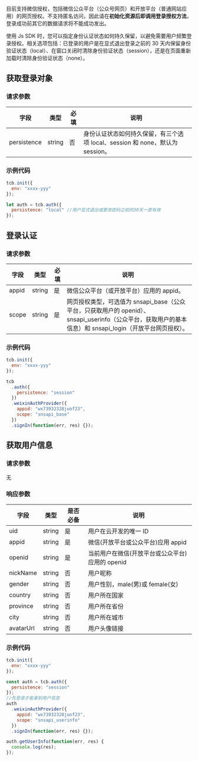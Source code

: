 目前支持微信授权，包括微信公众平台（公众号网页）和开放平台（普通网站应用）的网页授权。不支持匿名访问，因此请在**初始化资源后即调用登录授权方法**，登录成功前其它的数据请求将不能成功发出。

使用 Js SDK 时，您可以指定身份认证状态如何持久保留，以避免需要用户频繁登录授权。相关选项包括：已登录的用户是在显式退出登录之前的 30 天内保留身份验证状态（local）、在窗口关闭时清除身份验证状态（session），还是在页面重新加载时清除身份验证状态（none）。

## 获取登录对象

### 请求参数

| 字段        | 类型   | 必填 | 说明                                                                          |
| ----------- | ------ | ---- | ----------------------------------------------------------------------------- |
| persistence | string | 否   | 身份认证状态如何持久保留，有三个选项 local、session 和 none，默认为 session。 |

### 示例代码

```js
tcb.init({
  env: "xxxx-yyy"
});

let auth = tcb.auth({
  persistence: "local" //用户显式退出或更改密码之前的30天一直有效
});
```

## 登录认证

### 请求参数

| 字段  | 类型   | 必填 | 说明                                                                                                                                                      |
| ----- | ------ | ---- | --------------------------------------------------------------------------------------------------------------------------------------------------------- |
| appid | string | 是   | 微信公众平台（或开放平台）应用的 appid。                                                                                                                  |
| scope | string | 是   | 网页授权类型，可选值为 snsapi_base（公众平台，只获取用户的 openid）、snsapi_userinfo（公众平台，获取用户的基本信息）和 snsapi_login（开放平台网页授权）。 |

### 示例代码

```javascript
tcb.init({
  env: "xxxx-yyy"
});

tcb
  .auth({
    persistence: "session"
  })
  .weixinAuthProvider({
    appid: "wx73932328juof23",
    scope: "snsapi_base"
  })
  .signIn(function(err, res) {});
```

## 获取用户信息

### 请求参数

无

### 响应参数

| 字段      | 类型   | 是否必备 | 说明                                            |
| --------- | ------ | -------- | ----------------------------------------------- |
| uid       | string | 是       | 用户在云开发的唯一 ID                           |
| appid     | string | 是       | 微信(开放平台或公众平台)应用 appid              |
| openid    | string | 是       | 当前用户在微信(开放平台或公众平台)应用的 openid |
| nickName  | string | 否       | 用户昵称                                        |
| gender    | string | 否       | 用户性别，male(男)或 female(女)                 |
| country   | string | 否       | 用户所在国家                                    |
| province  | string | 否       | 用户所在省份                                    |
| city      | string | 否       | 用户所在城市                                    |
| avatarUrl | string | 否       | 用户头像链接                                    |

### 示例代码

```js
tcb.init({
  env: "xxxx-yyy"
});

const auth = tcb.auth({
  persistence: "session"
});
//先登录才能拿到用户信息
auth
  .weixinAuthProvider({
    appid: "wx73932328juof23",
    scope: "snsapi_userinfo"
  })
  .signIn(function(err, res) {});

auth.getUserInfo(function(err, res) {
  console.log(res);
});
```
